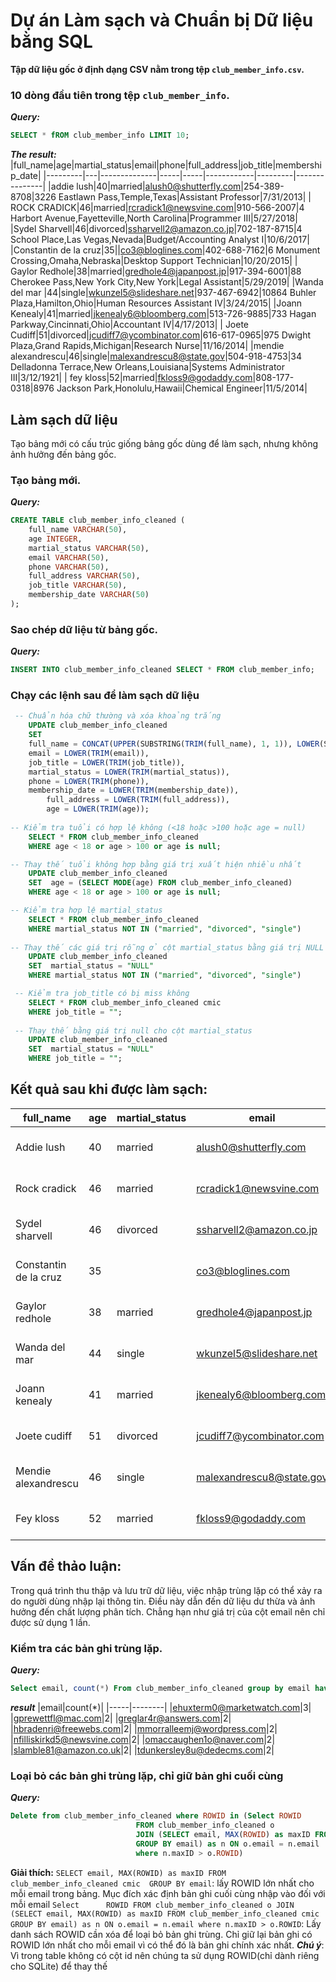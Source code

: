 # Dự án Làm sạch và Chuẩn bị Dữ liệu bằng SQL

**Tập dữ liệu gốc ở định dạng CSV nằm trong tệp `club_member_info.csv`.**

### 10 dòng đầu tiên trong tệp `club_member_info`.

***Query:***
```SQL
SELECT * fROM club_member_info LIMIT 10;
```
***The result:***
|full_name|age|martial_status|email|phone|full_address|job_title|membership_date|
|---------|---|--------------|-----|-----|------------|---------|---------------|
|addie lush|40|married|alush0@shutterfly.com|254-389-8708|3226 Eastlawn Pass,Temple,Texas|Assistant Professor|7/31/2013|
|      ROCK CRADICK|46|married|rcradick1@newsvine.com|910-566-2007|4 Harbort Avenue,Fayetteville,North Carolina|Programmer III|5/27/2018|
|Sydel Sharvell|46|divorced|ssharvell2@amazon.co.jp|702-187-8715|4 School Place,Las Vegas,Nevada|Budget/Accounting Analyst I|10/6/2017|
|Constantin de la cruz|35||co3@bloglines.com|402-688-7162|6 Monument Crossing,Omaha,Nebraska|Desktop Support Technician|10/20/2015|
|  Gaylor Redhole|38|married|gredhole4@japanpost.jp|917-394-6001|88 Cherokee Pass,New York City,New York|Legal Assistant|5/29/2019|
|Wanda del mar       |44|single|wkunzel5@slideshare.net|937-467-6942|10864 Buhler Plaza,Hamilton,Ohio|Human Resources Assistant IV|3/24/2015|
|Joann Kenealy|41|married|jkenealy6@bloomberg.com|513-726-9885|733 Hagan Parkway,Cincinnati,Ohio|Accountant IV|4/17/2013|
|   Joete Cudiff|51|divorced|jcudiff7@ycombinator.com|616-617-0965|975 Dwight Plaza,Grand Rapids,Michigan|Research Nurse|11/16/2014|
|mendie alexandrescu|46|single|malexandrescu8@state.gov|504-918-4753|34 Delladonna Terrace,New Orleans,Louisiana|Systems Administrator III|3/12/1921|
| fey kloss|52|married|fkloss9@godaddy.com|808-177-0318|8976 Jackson Park,Honolulu,Hawaii|Chemical Engineer|11/5/2014|

## Làm sạch dữ liệu
Tạo bảng mới có cấu trúc giống bảng gốc dùng để làm sạch, nhưng không ảnh hưởng đến bảng gốc.

### Tạo bảng mới.
***Query:***
```SQL
CREATE TABLE club_member_info_cleaned (
	full_name VARCHAR(50),
	age INTEGER,
	martial_status VARCHAR(50),
	email VARCHAR(50),
	phone VARCHAR(50),
	full_address VARCHAR(50),
	job_title VARCHAR(50),
	membership_date VARCHAR(50)
);
```
### Sao chép dữ liệu từ bảng gốc.
***Query:***
```SQL
INSERT INTO club_member_info_cleaned SELECT * FROM club_member_info;
```
### Chạy các lệnh sau để làm sạch dữ liệu
```SQL
 -- Chuẩn hóa chữ thường và xóa khoảng trắng
    UPDATE club_member_info_cleaned
    SET 
	full_name = CONCAT(UPPER(SUBSTRING(TRIM(full_name), 1, 1)), LOWER(SUBSTRING(TRIM(full_name), 2))),
	email = LOWER(TRIM(email)),
	job_title = LOWER(TRIM(job_title)),
	martial_status = LOWER(TRIM(martial_status)),
	phone = LOWER(TRIM(phone)),
	membership_date = LOWER(TRIM(membership_date)),
		full_address = LOWER(TRIM(full_address)),
		age = LOWER(TRIM(age));
    
-- Kiểm tra tuổi có hợp lệ không (<18 hoặc >100 hoặc age = null)
    SELECT * FROM club_member_info_cleaned
    WHERE age < 18 or age > 100 or age is null;

-- Thay thế tuổi không hợp bằng giá trị xuất hiện nhiều nhất
    UPDATE club_member_info_cleaned 
    SET  age = (SELECT MODE(age) FROM club_member_info_cleaned)
    WHERE age < 18 or age > 100 or age is null;

-- Kiểm tra hợp lệ martial_status
    SELECT * FROM club_member_info_cleaned 
    WHERE martial_status NOT IN ("married", "divorced", "single")
 	
-- Thay thế các giá trị rỗng ở cột martial_status bằng giá trị NULL
    UPDATE club_member_info_cleaned 
    SET  martial_status = "NULL"
    WHERE martial_status NOT IN ("married", "divorced", "single")

 -- Kiểm tra job_title có bị miss không
    SELECT * FROM club_member_info_cleaned cmic
    WHERE job_title = "";
 
 -- Thay thế bằng giá trị null cho cột martial_status
    UPDATE club_member_info_cleaned 
    SET  martial_status = "NULL"
    WHERE job_title = "";
```

## Kết quả sau khi được làm sạch:

|full_name|age|martial_status|email|phone|full_address|job_title|membership_date|
|---------|---|--------------|-----|-----|------------|---------|---------------|
|Addie lush|40|married|alush0@shutterfly.com|254-389-8708|3226 eastlawn pass,temple,texas|assistant professor|7/31/2013|
|Rock cradick|46|married|rcradick1@newsvine.com|910-566-2007|4 harbort avenue,fayetteville,north carolina|programmer iii|5/27/2018|
|Sydel sharvell|46|divorced|ssharvell2@amazon.co.jp|702-187-8715|4 school place,las vegas,nevada|budget/accounting analyst i|10/6/2017|
|Constantin de la cruz|35||co3@bloglines.com|402-688-7162|6 monument crossing,omaha,nebraska|desktop support technician|10/20/2015|
|Gaylor redhole|38|married|gredhole4@japanpost.jp|917-394-6001|88 cherokee pass,new york city,new york|legal assistant|5/29/2019|
|Wanda del mar|44|single|wkunzel5@slideshare.net|937-467-6942|10864 buhler plaza,hamilton,ohio|human resources assistant iv|3/24/2015|
|Joann kenealy|41|married|jkenealy6@bloomberg.com|513-726-9885|733 hagan parkway,cincinnati,ohio|accountant iv|4/17/2013|
|Joete cudiff|51|divorced|jcudiff7@ycombinator.com|616-617-0965|975 dwight plaza,grand rapids,michigan|research nurse|11/16/2014|
|Mendie alexandrescu|46|single|malexandrescu8@state.gov|504-918-4753|34 delladonna terrace,new orleans,louisiana|systems administrator iii|3/12/1921|
|Fey kloss|52|married|fkloss9@godaddy.com|808-177-0318|8976 jackson park,honolulu,hawaii|chemical engineer|11/5/2014|


## Vấn đề thảo luận:
Trong quá trình thu thập và lưu trữ dữ liệu, việc nhập trùng lặp có thể xảy ra do người dùng nhập lại thông tin. Điều này dẫn đến dữ liệu dư thừa và ảnh hưởng đến chất lượng phân tích. Chẳng hạn như giá trị của cột email nên chỉ được sử dụng 1 lần.
### Kiểm tra các bản ghi trùng lặp.
***Query:***
```SQL
Select email, count(*) From club_member_info_cleaned group by email having count(email) >= 2
```
***result***
|email|count(*)|
|-----|--------|
|ehuxterm0@marketwatch.com|3|
|gprewettfl@mac.com|2|
|greglar4r@answers.com|2|
|hbradenri@freewebs.com|2|
|mmorralleemj@wordpress.com|2|
|nfilliskirkd5@newsvine.com|2|
|omaccaughen1o@naver.com|2|
|slamble81@amazon.co.uk|2|
|tdunkersley8u@dedecms.com|2|

### Loại bỏ các bản ghi trùng lặp, chỉ giữ bản ghi cuối cùng
***Query:***
```SQL
Delete from club_member_info_cleaned where ROWID in (Select ROWID
							FROM club_member_info_cleaned o
							JOIN (SELECT email, MAX(ROWID) as maxID FROM club_member_info_cleaned cmic  
 							GROUP BY email) as n ON o.email = n.email
							where n.maxID > o.ROWID)
```
**Giải thích:**
	`SELECT email, MAX(ROWID) as maxID FROM club_member_info_cleaned cmic  GROUP BY email`: lấy ROWID lớn nhất cho mỗi email trong bảng. Mục đích xác định bản ghi cuối cùng nhập vào đối với mỗi email
	`Select 	
	 ROWID FROM club_member_info_cleaned o
	 JOIN (SELECT email, MAX(ROWID) as maxID FROM club_member_info_cleaned cmic  
	 GROUP BY email) as n ON o.email = n.email
	 where n.maxID > o.ROWID`: Lấy danh sách ROWID cần xóa để loại bỏ bản ghi trùng. Chỉ giữ lại bản ghi có ROWID lớn nhất cho mỗi email vì có thể đó là bản ghi chính xác nhất.
	 ***Chú ý***: Vì trong table không có cột id nên chúng ta sử dụng ROWID(chỉ dành riêng cho SQLite) để thay thế 
























